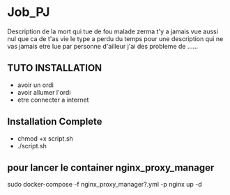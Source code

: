 # Job_PJ
Description de la mort qui tue de fou malade zerma t'y a jamais vue aussi nul que ca de t'as vie 
le type a perdu du temps pour une description qui ne vas jamais etre lue par personne d'ailleur j'ai des probleme de ......


## TUTO INSTALLATION
- avoir un ordi
- avoir allumer l'ordi
- etre connecter a internet

## Installation Complete
- chmod +x script.sh
- ./script.sh



## pour lancer le container nginx_proxy_manager
sudo docker-compose -f nginx_proxy_manager?.yml -p nginx up -d

